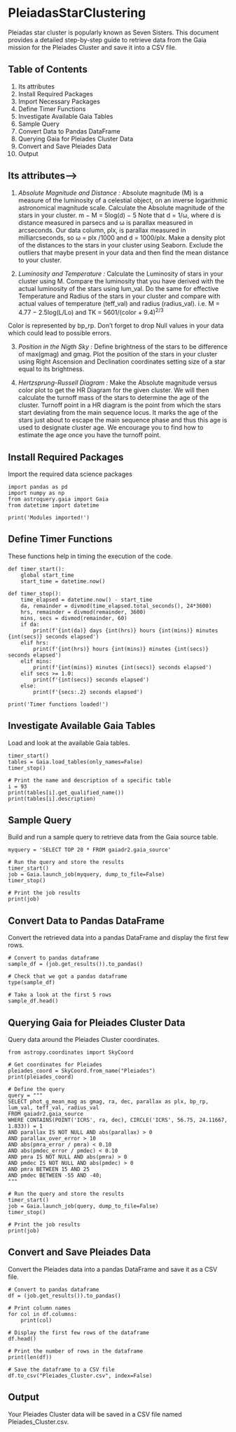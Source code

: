 # PleiadasStarClustering
Pleiadas star cluster is popularly known as Seven Sisters. This document provides a detailed step-by-step guide to retrieve data from the Gaia mission for the Pleiades Cluster and save it into a CSV file.


## Table of Contents
1. Its attributes
2. Install Required Packages
3. Import Necessary Packages
4. Define Timer Functions
5. Investigate Available Gaia Tables
6. Sample Query
7. Convert Data to Pandas DataFrame
8. Querying Gaia for Pleiades Cluster Data
9. Convert and Save Pleiades Data
10. Output


## Its attributes-->
1. *Absolute Magnitude and Distance :*
Absolute magnitude (M) is a measure of the luminosity of a celestial object, on an inverse logarithmic astronomical magnitude scale. Calculate the Absolute magnitude of the stars in your cluster.
m − M = 5log(d) − 5
Note that d = 1/ω, where d is distance measured in parsecs and ω is parallax measured in arcseconds. Our data column, plx, is parallax measured in milliarcseconds, so ω = plx /1000 and d = 1000/plx. Make a density plot of the distances to the stars in your cluster using Seaborn. Exclude the outliers that maybe present in your data and then find the mean distance to your cluster.

2. *Luminosity and Temperature :*
Calculate the Luminosity of stars in your cluster using M. Compare the luminosity that you have derived with the actual luminosity of the stars using lum_val. Do the same for effective Temperature and Radius of the stars in your cluster and compare with actual values of temperature (teff_val) and radius (radius_val). i.e. 
M = 4.77 − 2.5log(L/Lo)
and 
TK = 5601/(color + 9.4)<sup>2/3</sup>

Color is represented by bp_rp. Don’t forget to drop Null values in your data which could lead to possible errors.

3. *Position in the Nigth Sky :*
Define brightness of the stars to be difference of max(gmag) and gmag.
Plot the position of the stars in your cluster using Right Ascension and Declination coordinates setting size of a star equal to its brightness.

4. *Hertzsprung-Russell Diagram :*
Make the Absolute magnitude versus color plot to get the HR Diagram for the given cluster. We will then calculate the turnoff mass of the stars to determine the age of the cluster. Turnoff point in a HR diagram is the point from which the stars start deviating from the main sequence locus. It marks the age of the stars just about to escape the main sequence phase and thus this age is used to designate cluster age. We encourage you to find how to estimate the age once you have the turnoff point.


## Install Required Packages
Import the required data science packages
```
import pandas as pd
import numpy as np
from astroquery.gaia import Gaia
from datetime import datetime

print('Modules imported!')
```


## Define Timer Functions
These functions help in timing the execution of the code.
```
def timer_start():
    global start_time
    start_time = datetime.now()

def timer_stop():
    time_elapsed = datetime.now() - start_time
    da, remainder = divmod(time_elapsed.total_seconds(), 24*3600)
    hrs, remainder = divmod(remainder, 3600)
    mins, secs = divmod(remainder, 60)
    if da:
        print(f'{int(da)} days {int(hrs)} hours {int(mins)} minutes {int(secs)} seconds elapsed')
    elif hrs:
        print(f'{int(hrs)} hours {int(mins)} minutes {int(secs)} seconds elapsed')
    elif mins:
        print(f'{int(mins)} minutes {int(secs)} seconds elapsed')
    elif secs >= 1.0:
        print(f'{int(secs)} seconds elapsed')
    else:
        print(f'{secs:.2} seconds elapsed')

print('Timer functions loaded!')
```


## Investigate Available Gaia Tables
Load and look at the available Gaia tables.
```
timer_start()
tables = Gaia.load_tables(only_names=False)
timer_stop()

# Print the name and description of a specific table
i = 93
print(tables[i].get_qualified_name())
print(tables[i].description)
```


## Sample Query
Build and run a sample query to retrieve data from the Gaia source table.
```
myquery = 'SELECT TOP 20 * FROM gaiadr2.gaia_source'

# Run the query and store the results
timer_start()
job = Gaia.launch_job(myquery, dump_to_file=False)
timer_stop()

# Print the job results
print(job)
```


## Convert Data to Pandas DataFrame
Convert the retrieved data into a pandas DataFrame and display the first few rows.
```
# Convert to pandas dataframe
sample_df = (job.get_results()).to_pandas()

# Check that we got a pandas dataframe
type(sample_df)

# Take a look at the first 5 rows
sample_df.head()
```


## Querying Gaia for Pleiades Cluster Data
Query data around the Pleiades Cluster coordinates.
```
from astropy.coordinates import SkyCoord

# Get coordinates for Pleiades
pleiades_coord = SkyCoord.from_name("Pleiades")
print(pleiades_coord)

# Define the query
query = """
SELECT phot_g_mean_mag as gmag, ra, dec, parallax as plx, bp_rp, lum_val, teff_val, radius_val
FROM gaiadr2.gaia_source
WHERE CONTAINS(POINT('ICRS', ra, dec), CIRCLE('ICRS', 56.75, 24.11667, 1.833)) = 1
AND parallax IS NOT NULL AND abs(parallax) > 0
AND parallax_over_error > 10
AND abs(pmra_error / pmra) < 0.10
AND abs(pmdec_error / pmdec) < 0.10
AND pmra IS NOT NULL AND abs(pmra) > 0
AND pmdec IS NOT NULL AND abs(pmdec) > 0
AND pmra BETWEEN 15 AND 25
AND pmdec BETWEEN -55 AND -40;
"""

# Run the query and store the results
timer_start()
job = Gaia.launch_job(query, dump_to_file=False)
timer_stop()

# Print the job results
print(job)
```


## Convert and Save Pleiades Data
Convert the Pleiades data into a pandas DataFrame and save it as a CSV file.
```
# Convert to pandas dataframe
df = (job.get_results()).to_pandas()

# Print column names
for col in df.columns:
    print(col)

# Display the first few rows of the dataframe
df.head()

# Print the number of rows in the dataframe
print(len(df))

# Save the dataframe to a CSV file
df.to_csv("Pleiades_Cluster.csv", index=False)
```


## Output
Your Pleiades Cluster data will be saved in a CSV file named Pleiades_Cluster.csv.
